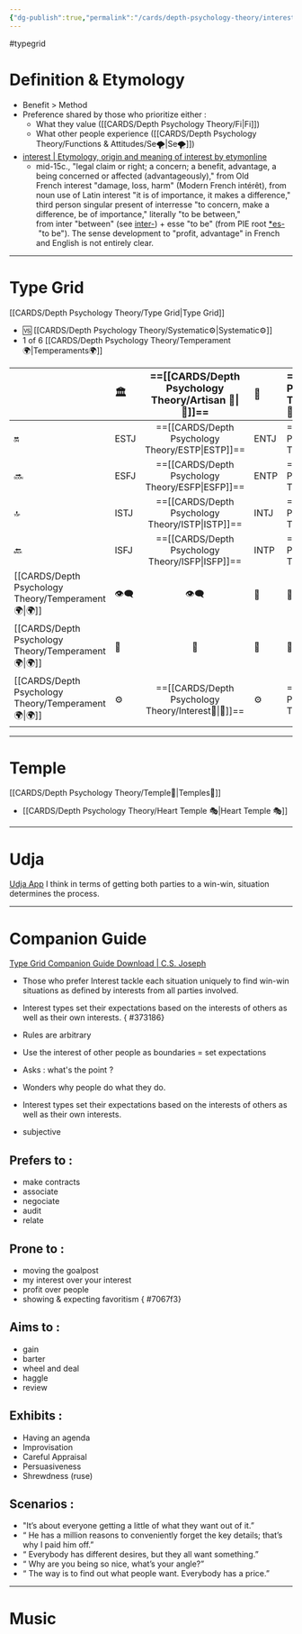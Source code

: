 ```yaml
---
{"dg-publish":true,"permalink":"/cards/depth-psychology-theory/interest/","created":"2023-01-01T13:12:17.828+01:00","updated":"2023-04-27T14:24:32.456+02:00"}
---
```


#typegrid 

# Definition & Etymology 
- Benefit > Method  
- Preference shared by those who prioritize either : 
	- What they value ([[CARDS/Depth Psychology Theory/Fi\|Fi]])
	- What other people experience ([[CARDS/Depth Psychology Theory/Functions & Attitudes/Se🌪️\|Se🌪️]])
- [interest | Etymology, origin and meaning of interest by etymonline](https://www.etymonline.com/word/interest?ref=etymonline_crossreference#etymonline_v_9399)
	- mid-15c., "legal claim or right; a concern; a benefit, advantage, a being concerned or affected (advantageously)," from Old French interest "damage, loss, harm" (Modern French intérêt), from noun use of Latin interest "it is of importance, it makes a difference," third person singular present of interresse "to concern, make a difference, be of importance," literally "to be between," from inter "between" (see [inter-](https://www.etymonline.com/word/inter-?ref=etymonline_crossreference "Etymology, meaning and definition of inter- ")) + esse "to be" (from PIE root [*es-](https://www.etymonline.com/word/*es-?ref=etymonline_crossreference "Etymology, meaning and definition of *es- ") "to be"). The sense development to "profit, advantage" in French and English is not entirely clear.
---
# Type Grid 
[[CARDS/Depth Psychology Theory/Type Grid\|Type Grid]]
- 🆚 [[CARDS/Depth Psychology Theory/Systematic⚙️\|Systematic⚙️]] 
- 1 of 6 [[CARDS/Depth Psychology Theory/Temperament🌍\|Temperaments🌍]] 

|                      | <font size="4">  🏛️ </font>   |  <font size="4"> ==[[CARDS/Depth Psychology Theory/Artisan 🧰\|🧰]]==</font>   | <font size="4">   🔮 </font> | <font size="4">   ==[[CARDS/Depth Psychology Theory/Idealist🦄\|🦄]]==  </font>    |  💬                       |    💬|    💬                     |
|:-------------------- |:--------------------- |:---------------------:|:------------------------- |:--------------------- |:--------------------- |:-------------------------- |:--------------------- |
| 🔛  | ESTJ   |        ==[[CARDS/Depth Psychology Theory/ESTP\|ESTP]]==         |   ENTJ                 |   ==[[CARDS/Depth Psychology Theory/ENFJ\|ENFJ]]==                | ➡️      | 👋       | 🏆     |
| 🔜    |ESFJ          |     ==[[CARDS/Depth Psychology Theory/ESFP\|ESFP]]==    |   ENTP                  |   ==[[CARDS/Depth Psychology Theory/ENFP\|ENFP]]==                | ↪️ | 👋       | 🏃‍♂️ |
| 🔝  | ISTJ  |      ==[[CARDS/Depth Psychology Theory/ISTP\|ISTP]]==    |   INTJ              |   ==[[CARDS/Depth Psychology Theory/INFJ\|INFJ]]==                | ➡️      | 🧘‍♂️ | 🏃‍♂️ | 🔙 | 
|  🔙  | ISFJ         |        ==[[CARDS/Depth Psychology Theory/ISFP\|ISFP]]==     |   INTP                   |    ==[[CARDS/Depth Psychology Theory/INFP\|INFP]]==                 | ↪️ |  🧘‍♂️  | 🏆     |
|   [[CARDS/Depth Psychology Theory/Temperament🌍\|🌍]]                      | 👁️‍🗨️ | 👁️‍🗨️ |  🧲         |  🧲     |                       |                            |                       |
|   [[CARDS/Depth Psychology Theory/Temperament🌍\|🌍]]                     | 🐜 | 🦊  |  🦊        | 🐜 |                       |                            |                       |
|   [[CARDS/Depth Psychology Theory/Temperament🌍\|🌍]]                      | ⚙️  |  ==[[CARDS/Depth Psychology Theory/Interest👀\|👀]]==   | ⚙️      | ==[[CARDS/Depth Psychology Theory/Interest👀\|👀]]==   |                       |                            |                       |

---
# Temple 
[[CARDS/Depth Psychology Theory/Temple🙏\|Temples🙏]] 
- [[CARDS/Depth Psychology Theory/Heart Temple 🎭\|Heart Temple 🎭]] 

---
# Udja
[Udja App](https://www.udja.app/#/)
I think in terms of getting both parties to a win-win, situation determines the process.

---
# Companion Guide 
[Type Grid Companion Guide Download | C.S. Joseph](https://csjoseph.life/type-grid-companion-guide-download/)

- Those who prefer Interest tackle each situation uniquely to find win-win situations as defined by interests from all parties involved.
- Interest types set their expectations based on the interests of others as well as their own interests.
{ #373186}

- Rules are arbitrary
- Use the interest of other people as boundaries = set expectations
- Asks : what's the point ? 
- Wonders why people do what they do. 
- Interest types set their expectations based on the interests of others as well as their own interests.
- subjective 

## **Prefers to :** 
- make contracts
- associate
- negociate
- audit
- relate

## **Prone to :**
- moving the goalpost
- my interest over your interest
- profit over people
- showing & expecting favoritism
{ #7067f3}


## **Aims to :**
- gain
- barter
- wheel and deal
- haggle
- review

## **Exhibits** : 
- Having an agenda 
- Improvisation
- Careful Appraisal 
- Persuasiveness
- Shrewdness (ruse)

## **Scenarios :**
- "It’s about everyone getting a little of what they want out of it.”
- “ He has a million reasons to conveniently forget the key details; that’s why I paid him off.”
- “ Everybody has different desires, but they all want something.”
- “ Why are you being so nice, what’s your angle?”
- “ The way is to find out what people want. Everybody has a price.”

---
# Music